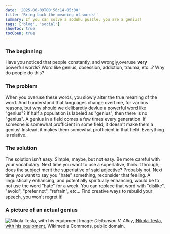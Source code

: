 ```yaml
---
date: '2025-06-09T00:56:14-05:00'
title: 'Bring back the meaning of words!'
summary: If you can solve a soduku puzzle, you are a genius!
tags: ['blog', 'social']
showToc: true
tocOpen: true
---
```


### The beginning
Have you noticed that people constantly, and wrongly,overuse **very** powerful words? Word like genius, obsession, addiction, trauma, etc...? Why do people do this?

### The problem
When you overuse these words, you slowly alter the true meaning of the word. And I understand that languages change overtime, for various reasons, but why should we delibaretly devlue a powerful word like "genius"? If half a population is labeled as "genius", then there is no "genius". A genius in a field comes a few times every generation. If someone is somewhat profficient in some field, it doesn't make them a genius! Instead, it makes them somewhat profficient in that field. Everything is relative.

### The solution
The solution isn't easy. Simple, maybe, but not easy. Be more careful with your vocabulary. Next time you want to use a superlative, think it through; does the subject merit the superlative of said adjective? Probably not. Next time you want to say you "hate" something, reconsider that feeling. A linguistically enhancing, and potentially spiritually enhancing, would be to not use the word "hate" for a week. You can replace that word with "dislike", "avoid", "prefer not", "refrain", etc... Find creative ways to rebuild your speech, you won't regret it!

### A picture of an actual genius
![Nikola Tesla, with his equipment](https://upload.wikimedia.org/wikipedia/commons/e/e9/Nikola_Tesla%2C_with_his_equipment_EDIT.jpg)
Image: *Dickenson V. Alley*, [Nikola Tesla, with his equipment](https://commons.wikimedia.org/wiki/File:Nikola_Tesla,_with_his_equipment_EDIT.jpg), Wikimedia Commons, public domain.
